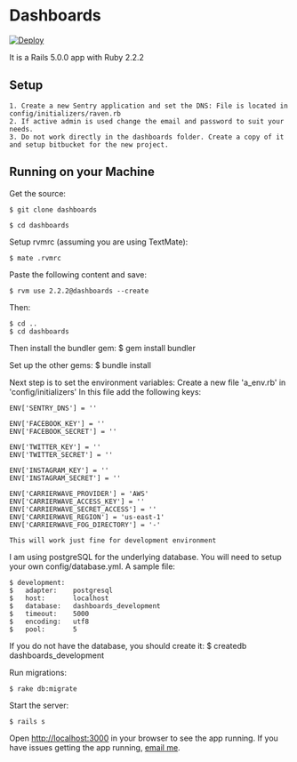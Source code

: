 # Dashboards

[![Deploy](https://www.herokucdn.com/deploy/button.png)](https://heroku.com/deploy)

It is a Rails 5.0.0 app with Ruby 2.2.2

## Setup

    1. Create a new Sentry application and set the DNS: File is located in config/initializers/raven.rb
    2. If active admin is used change the email and password to suit your needs.
    3. Do not work directly in the dashboards folder. Create a copy of it and setup bitbucket for the new project.

## Running on your Machine
Get the source:

    $ git clone dashboards

    $ cd dashboards

Setup rvmrc (assuming you are using TextMate):

    $ mate .rvmrc

Paste the following content and save:

    $ rvm use 2.2.2@dashboards --create

Then:

    $ cd ..
    $ cd dashboards

Then install the bundler gem: 
    $ gem install bundler

Set up the other gems:
    $ bundle install


Next step is to set the environment variables:
    Create a new file 'a_env.rb' in 'config/initializers'
    In this file add the following keys:
    
    ENV['SENTRY_DNS'] = ''

    ENV['FACEBOOK_KEY'] = ''
    ENV['FACEBOOK_SECRET'] = ''

    ENV['TWITTER_KEY'] = ''
    ENV['TWITTER_SECRET'] = ''

    ENV['INSTAGRAM_KEY'] = ''
    ENV['INSTAGRAM_SECRET'] = ''

    ENV['CARRIERWAVE_PROVIDER'] = 'AWS'
    ENV['CARRIERWAVE_ACCESS_KEY'] = ''
    ENV['CARRIERWAVE_SECRET_ACCESS'] = ''
    ENV['CARRIERWAVE_REGION'] = 'us-east-1'
    ENV['CARRIERWAVE_FOG_DIRECTORY'] = '-'
    
    This will work just fine for development environment

I am using postgreSQL for the underlying database. You will need to setup your own config/database.yml. A sample file:

    $ development:
    $   adapter:    postgresql
    $   host:       localhost
    $   database:   dashboards_development
    $   timeout:    5000
    $   encoding:   utf8
    $   pool:       5

If you do not have the database, you should create it:
    $ createdb dashboards_development

Run migrations:

    $ rake db:migrate

Start the server:

    $ rails s

Open <http://localhost:3000> in your browser to see the app running. If you have issues getting the app running, [email me](mailto:rares.salcudean@gmail.com).
